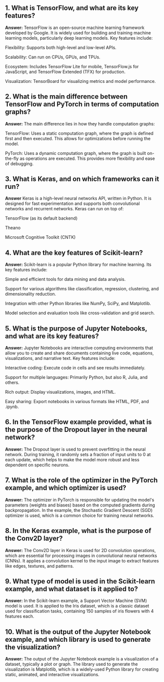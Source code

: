 ## 1. What is TensorFlow, and what are its key features?
**Answer:** TensorFlow is an open-source machine learning framework developed by Google. It is widely used for building and training machine learning models, particularly deep learning models. Key features include:

Flexibility: Supports both high-level and low-level APIs.

Scalability: Can run on CPUs, GPUs, and TPUs.

Ecosystem: Includes TensorFlow Lite for mobile, TensorFlow.js for JavaScript, and TensorFlow Extended (TFX) for production.

Visualization: TensorBoard for visualizing metrics and model performance.

## 2. What is the main difference between TensorFlow and PyTorch in terms of computation graphs?
**Answer:** The main difference lies in how they handle computation graphs:

TensorFlow: Uses a static computation graph, where the graph is defined first and then executed. This allows for optimizations before running the model.

PyTorch: Uses a dynamic computation graph, where the graph is built on-the-fly as operations are executed. This provides more flexibility and ease of debugging.

## 3. What is Keras, and on which frameworks can it run?
**Answer** Keras is a high-level neural networks API, written in Python. It is designed for fast experimentation and supports both convolutional networks and recurrent networks. Keras can run on top of:

TensorFlow (as its default backend)

Theano

Microsoft Cognitive Toolkit (CNTK)

## 4. What are the key features of Scikit-learn?
**Answer:** Scikit-learn is a popular Python library for machine learning. Its key features include:

Simple and efficient tools for data mining and data analysis.

Support for various algorithms like classification, regression, clustering, and dimensionality reduction.

Integration with other Python libraries like NumPy, SciPy, and Matplotlib.

Model selection and evaluation tools like cross-validation and grid search.

## 5. What is the purpose of Jupyter Notebooks, and what are its key features?
**Answer:** Jupyter Notebooks are interactive computing environments that allow you to create and share documents containing live code, equations, visualizations, and narrative text. Key features include:

Interactive coding: Execute code in cells and see results immediately.

Support for multiple languages: Primarily Python, but also R, Julia, and others.

Rich output: Display visualizations, images, and HTML.

Easy sharing: Export notebooks in various formats like HTML, PDF, and .ipynb.

## 6. In the TensorFlow example provided, what is the purpose of the Dropout layer in the neural network?
**Answer:** The Dropout layer is used to prevent overfitting in the neural network. During training, it randomly sets a fraction of input units to 0 at each update, which helps to make the model more robust and less dependent on specific neurons.

## 7. What is the role of the optimizer in the PyTorch example, and which optimizer is used?
**Answer:** The optimizer in PyTorch is responsible for updating the model's parameters (weights and biases) based on the computed gradients during backpropagation. In the example, the Stochastic Gradient Descent (SGD) optimizer is used, which is a common choice for training neural networks.

## 8. In the Keras example, what is the purpose of the Conv2D layer?
**Answer:** The Conv2D layer in Keras is used for 2D convolution operations, which are essential for processing images in convolutional neural networks (CNNs). It applies a convolution kernel to the input image to extract features like edges, textures, and patterns.

## 9. What type of model is used in the Scikit-learn example, and what dataset is it applied to?
**Answer:** In the Scikit-learn example, a Support Vector Machine (SVM) model is used. It is applied to the Iris dataset, which is a classic dataset used for classification tasks, containing 150 samples of iris flowers with 4 features each.

## 10. What is the output of the Jupyter Notebook example, and which library is used to generate the visualization?
**Answer:** The output of the Jupyter Notebook example is a visualization of a dataset, typically a plot or graph. The library used to generate the visualization is Matplotlib, which is a widely-used Python library for creating static, animated, and interactive visualizations.
